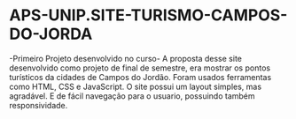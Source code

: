 # APS-UNIP.SITE-TURISMO-CAMPOS-DO-JORDA
-Primeiro Projeto desenvolvido no curso-
A proposta desse site desenvolvido como projeto de final de semestre, era mostrar os pontos turísticos da cidades de Campos do Jordão.
Foram usados ferramentas como HTML, CSS e JavaScript.
O site possui um layout simples, mas agradável. E de fácil navegação para o usuario, possuindo também responsividade.
